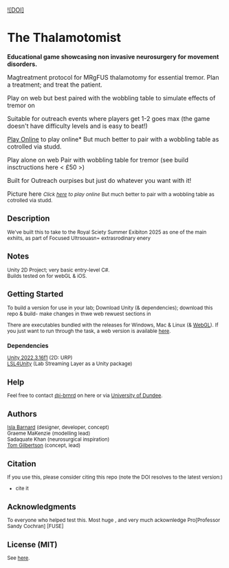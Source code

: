 
[![DOI]]()

# The Thalamotomist

**Educational game showcasing non invasive neurosurgery for movement disorders.**

Magtreatment protocol for MRgFUS thalamotomy for essential tremor.
Plan a treatment; and treat the patient.

Play on web but best paired with the wobbling table to simulate effects of tremor on

Suitable for outreach events where players get 1-2 goes max (the game doesn't have difficulty levels and is easy to beat!)

<a  href="https://tom-gilbertsons-lab.github.io/patchLSD/"  target="_blank">Play Online</a> to play online*
But much better to pair with a wobbling table as cotrolled via studd.

Play alone on web Pair with wobbling table for tremor (see build insctructions here < £50 >)

Built for Outreach ourpises but just do whatever you want with it!


Picture here
<small>*Click <a  href="https://tom-gilbertsons-lab.github.io/patchLSD/"  target="_blank">here</a> to play online*
But much better to pair with a wobbling table as cotrolled via studd.

## Description
We've built this to take to the Royal Sciety Summer Exibiton 2025 as one of the main exhiits, as part of Focused Ultrsouasn= extrasrodinary enery


## Notes
Unity 2D Project; very basic entry-level C#.\
Builds tested on for webGL & iOS.

## Getting Started
To build a version for use in your lab; Download Unity (& dependencies); download this repo & build- make changes in thwe web rewuest sections in

There are executables bundled with the releases for Windows, Mac & Linux (& [WebGL](/docs)).
If you just want to run through the task, a web version is available <a  href="https://tom-gilbertsons-lab.github.io/patchLSD/"  target="_blank">here</a>.

### Dependencies

 <a  href="https://unity.com/releases/editor/whats-new/2022.3.16"  target="_blank">Unity 2022.3.16f1</a> (2D: URP)\
  <a  href="https://labstreaminglayer.readthedocs.io/index.html"  target="_blank">LSL4Unity</a> (Lab Streaming Layer as a Unity package)

## Help
Feel free to contact [@i-brnrd](https://github.com/i-brnrd) on here or via [University of Dundee](https://www.dundee.ac.uk/people/isla-barnard).

## Authors
[Isla Barnard](https://i-brnrd.github.io) (designer, developer, concept)\
Graeme MaKenzie (modelling lead)\
Sadaquate Khan (neurosurgical inspiration)\
[Tom Gilbertson](https://tom-gilbertsons-lab.github.io) (concept, lead)

## Citation
If you use this, please consider citing this repo (note the DOI resolves to the latest version:)

* cite it

## Acknowledgments
To everyone who helped test this. Most huge , and very much ackownledge Pro[Professor Sandy Cochran] [FUSE]

## License (MIT)
See [here](/LICENSE).
